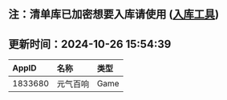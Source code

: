 ## 注：清单库已加密想要入库请使用 ([入库工具](https://github.com/BlankTMing/ManifestAutoUpdate/releases))

## 更新时间：2024-10-26 15:54:39
| AppID | 名称 | 类型  |
| :-------------------- | :----------------------------- | :----------- |
| 1833680 | 元气百响| Game |
